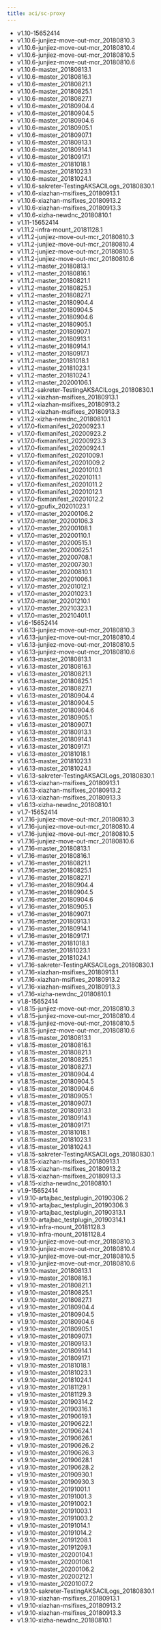 ```yaml
---
title: aci/sc-proxy
---
```

- v1.10-15652414
- v1.10.6-junjiez-move-out-mcr_20180810.3
- v1.10.6-junjiez-move-out-mcr_20180810.4
- v1.10.6-junjiez-move-out-mcr_20180810.5
- v1.10.6-junjiez-move-out-mcr_20180810.6
- v1.10.6-master_20180813.1
- v1.10.6-master_20180816.1
- v1.10.6-master_20180821.1
- v1.10.6-master_20180825.1
- v1.10.6-master_20180827.1
- v1.10.6-master_20180904.4
- v1.10.6-master_20180904.5
- v1.10.6-master_20180904.6
- v1.10.6-master_20180905.1
- v1.10.6-master_20180907.1
- v1.10.6-master_20180913.1
- v1.10.6-master_20180914.1
- v1.10.6-master_20180917.1
- v1.10.6-master_20181018.1
- v1.10.6-master_20181023.1
- v1.10.6-master_20181024.1
- v1.10.6-sakreter-TestingAKSACILogs_20180830.1
- v1.10.6-xiazhan-msifixes_20180913.1
- v1.10.6-xiazhan-msifixes_20180913.2
- v1.10.6-xiazhan-msifixes_20180913.3
- v1.10.6-xizha-newdnc_20180810.1
- v1.11-15652414
- v1.11.2-infra-mount_20181128.1
- v1.11.2-junjiez-move-out-mcr_20180810.3
- v1.11.2-junjiez-move-out-mcr_20180810.4
- v1.11.2-junjiez-move-out-mcr_20180810.5
- v1.11.2-junjiez-move-out-mcr_20180810.6
- v1.11.2-master_20180813.1
- v1.11.2-master_20180816.1
- v1.11.2-master_20180821.1
- v1.11.2-master_20180825.1
- v1.11.2-master_20180827.1
- v1.11.2-master_20180904.4
- v1.11.2-master_20180904.5
- v1.11.2-master_20180904.6
- v1.11.2-master_20180905.1
- v1.11.2-master_20180907.1
- v1.11.2-master_20180913.1
- v1.11.2-master_20180914.1
- v1.11.2-master_20180917.1
- v1.11.2-master_20181018.1
- v1.11.2-master_20181023.1
- v1.11.2-master_20181024.1
- v1.11.2-master_20200106.1
- v1.11.2-sakreter-TestingAKSACILogs_20180830.1
- v1.11.2-xiazhan-msifixes_20180913.1
- v1.11.2-xiazhan-msifixes_20180913.2
- v1.11.2-xiazhan-msifixes_20180913.3
- v1.11.2-xizha-newdnc_20180810.1
- v1.17.0-fixmanifest_20200923.1
- v1.17.0-fixmanifest_20200923.2
- v1.17.0-fixmanifest_20200923.3
- v1.17.0-fixmanifest_20200924.1
- v1.17.0-fixmanifest_20201009.1
- v1.17.0-fixmanifest_20201009.2
- v1.17.0-fixmanifest_20201010.1
- v1.17.0-fixmanifest_20201011.1
- v1.17.0-fixmanifest_20201011.2
- v1.17.0-fixmanifest_20201012.1
- v1.17.0-fixmanifest_20201012.2
- v1.17.0-gpufix_20201023.1
- v1.17.0-master_20200106.2
- v1.17.0-master_20200106.3
- v1.17.0-master_20200108.1
- v1.17.0-master_20200110.1
- v1.17.0-master_20200515.1
- v1.17.0-master_20200625.1
- v1.17.0-master_20200708.1
- v1.17.0-master_20200730.1
- v1.17.0-master_20200810.1
- v1.17.0-master_20201006.1
- v1.17.0-master_20201012.1
- v1.17.0-master_20201023.1
- v1.17.0-master_20201210.1
- v1.17.0-master_20210323.1
- v1.17.0-master_20210401.1
- v1.6-15652414
- v1.6.13-junjiez-move-out-mcr_20180810.3
- v1.6.13-junjiez-move-out-mcr_20180810.4
- v1.6.13-junjiez-move-out-mcr_20180810.5
- v1.6.13-junjiez-move-out-mcr_20180810.6
- v1.6.13-master_20180813.1
- v1.6.13-master_20180816.1
- v1.6.13-master_20180821.1
- v1.6.13-master_20180825.1
- v1.6.13-master_20180827.1
- v1.6.13-master_20180904.4
- v1.6.13-master_20180904.5
- v1.6.13-master_20180904.6
- v1.6.13-master_20180905.1
- v1.6.13-master_20180907.1
- v1.6.13-master_20180913.1
- v1.6.13-master_20180914.1
- v1.6.13-master_20180917.1
- v1.6.13-master_20181018.1
- v1.6.13-master_20181023.1
- v1.6.13-master_20181024.1
- v1.6.13-sakreter-TestingAKSACILogs_20180830.1
- v1.6.13-xiazhan-msifixes_20180913.1
- v1.6.13-xiazhan-msifixes_20180913.2
- v1.6.13-xiazhan-msifixes_20180913.3
- v1.6.13-xizha-newdnc_20180810.1
- v1.7-15652414
- v1.7.16-junjiez-move-out-mcr_20180810.3
- v1.7.16-junjiez-move-out-mcr_20180810.4
- v1.7.16-junjiez-move-out-mcr_20180810.5
- v1.7.16-junjiez-move-out-mcr_20180810.6
- v1.7.16-master_20180813.1
- v1.7.16-master_20180816.1
- v1.7.16-master_20180821.1
- v1.7.16-master_20180825.1
- v1.7.16-master_20180827.1
- v1.7.16-master_20180904.4
- v1.7.16-master_20180904.5
- v1.7.16-master_20180904.6
- v1.7.16-master_20180905.1
- v1.7.16-master_20180907.1
- v1.7.16-master_20180913.1
- v1.7.16-master_20180914.1
- v1.7.16-master_20180917.1
- v1.7.16-master_20181018.1
- v1.7.16-master_20181023.1
- v1.7.16-master_20181024.1
- v1.7.16-sakreter-TestingAKSACILogs_20180830.1
- v1.7.16-xiazhan-msifixes_20180913.1
- v1.7.16-xiazhan-msifixes_20180913.2
- v1.7.16-xiazhan-msifixes_20180913.3
- v1.7.16-xizha-newdnc_20180810.1
- v1.8-15652414
- v1.8.15-junjiez-move-out-mcr_20180810.3
- v1.8.15-junjiez-move-out-mcr_20180810.4
- v1.8.15-junjiez-move-out-mcr_20180810.5
- v1.8.15-junjiez-move-out-mcr_20180810.6
- v1.8.15-master_20180813.1
- v1.8.15-master_20180816.1
- v1.8.15-master_20180821.1
- v1.8.15-master_20180825.1
- v1.8.15-master_20180827.1
- v1.8.15-master_20180904.4
- v1.8.15-master_20180904.5
- v1.8.15-master_20180904.6
- v1.8.15-master_20180905.1
- v1.8.15-master_20180907.1
- v1.8.15-master_20180913.1
- v1.8.15-master_20180914.1
- v1.8.15-master_20180917.1
- v1.8.15-master_20181018.1
- v1.8.15-master_20181023.1
- v1.8.15-master_20181024.1
- v1.8.15-sakreter-TestingAKSACILogs_20180830.1
- v1.8.15-xiazhan-msifixes_20180913.1
- v1.8.15-xiazhan-msifixes_20180913.2
- v1.8.15-xiazhan-msifixes_20180913.3
- v1.8.15-xizha-newdnc_20180810.1
- v1.9-15652414
- v1.9.10-artajbac_testplugin_20190306.2
- v1.9.10-artajbac_testplugin_20190306.3
- v1.9.10-artajbac_testplugin_20190313.1
- v1.9.10-artajbac_testplugin_20190314.1
- v1.9.10-infra-mount_20181128.3
- v1.9.10-infra-mount_20181128.4
- v1.9.10-junjiez-move-out-mcr_20180810.3
- v1.9.10-junjiez-move-out-mcr_20180810.4
- v1.9.10-junjiez-move-out-mcr_20180810.5
- v1.9.10-junjiez-move-out-mcr_20180810.6
- v1.9.10-master_20180813.1
- v1.9.10-master_20180816.1
- v1.9.10-master_20180821.1
- v1.9.10-master_20180825.1
- v1.9.10-master_20180827.1
- v1.9.10-master_20180904.4
- v1.9.10-master_20180904.5
- v1.9.10-master_20180904.6
- v1.9.10-master_20180905.1
- v1.9.10-master_20180907.1
- v1.9.10-master_20180913.1
- v1.9.10-master_20180914.1
- v1.9.10-master_20180917.1
- v1.9.10-master_20181018.1
- v1.9.10-master_20181023.1
- v1.9.10-master_20181024.1
- v1.9.10-master_20181129.1
- v1.9.10-master_20181129.3
- v1.9.10-master_20190314.2
- v1.9.10-master_20190316.1
- v1.9.10-master_20190619.1
- v1.9.10-master_20190622.1
- v1.9.10-master_20190624.1
- v1.9.10-master_20190626.1
- v1.9.10-master_20190626.2
- v1.9.10-master_20190626.3
- v1.9.10-master_20190628.1
- v1.9.10-master_20190628.2
- v1.9.10-master_20190930.1
- v1.9.10-master_20190930.3
- v1.9.10-master_20191001.1
- v1.9.10-master_20191001.3
- v1.9.10-master_20191002.1
- v1.9.10-master_20191003.1
- v1.9.10-master_20191003.2
- v1.9.10-master_20191014.1
- v1.9.10-master_20191014.2
- v1.9.10-master_20191208.1
- v1.9.10-master_20191209.1
- v1.9.10-master_20200104.1
- v1.9.10-master_20200106.1
- v1.9.10-master_20200106.2
- v1.9.10-master_20200212.1
- v1.9.10-master_20201007.2
- v1.9.10-sakreter-TestingAKSACILogs_20180830.1
- v1.9.10-xiazhan-msifixes_20180913.1
- v1.9.10-xiazhan-msifixes_20180913.2
- v1.9.10-xiazhan-msifixes_20180913.3
- v1.9.10-xizha-newdnc_20180810.1
